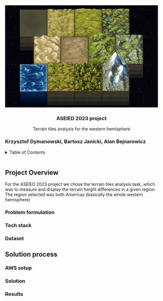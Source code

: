 <br />
<div align="center">
  <a href="https://github.com/KrzysiekDD/ASEIED-2023">
    <img src="images/tiles.png" alt="Logo">
  </a>

<h3 align="center">ASEIED 2023 project</h3>

  <p align="center">
    Terrain tiles analysis for the western hemisphere
    <br />


  </p>
</div>

### Krzysztof Dymanowski, Bartosz Janicki, Alan Bejnarowicz

<!-- TABLE OF CONTENTS -->
<details>
  <summary>Table of Contents</summary>
  <ol>
    <li>
      <a href="#project-overview">Project Overview</a>
      <ul>
        <li><a href="#problem-formulation">Problem formulation</a></li>
        <li><a href="#tech-stack">Tech stack</a></li>
        <li><a href="#dataset">Dataset</a></li>
      </ul>
    </li>
    <li>
      <a href="#solution-process">Solution process</a>
      <ul>
        <li><a href="#aws-setup">AWS setup</a></li>
        <li><a href="#solution">Solution</a></li>
        <li><a href="#results">Results</a></li>
      </ul>
    </li>
  </ol>
</details>

<br/>

## Project Overview

For the ASEIED 2023 project we chose the terrain tiles analysis task, which was to measure and display the terrain height differences in a given region. The region selected was both Americas (basically the whole western hemisphere)

### Problem formulation

### Tech stack

### Dataset

## Solution process

### AWS setup

### Solution

### Results